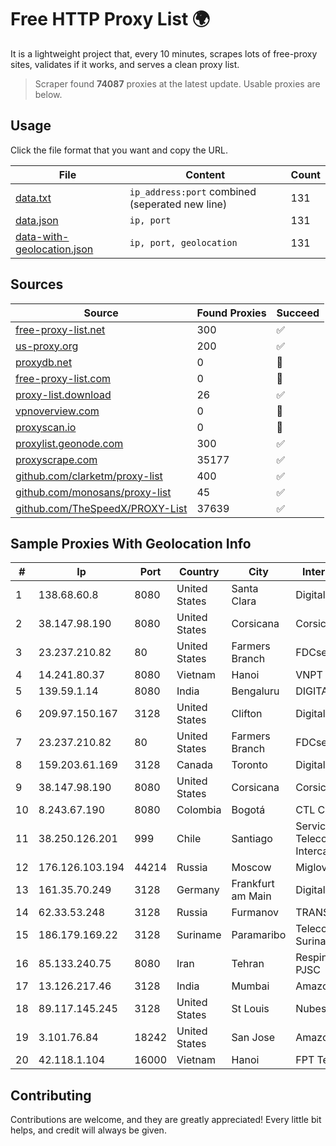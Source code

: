 
# Free HTTP Proxy List 🌍

It is a lightweight project that, every 10 minutes, scrapes lots of free-proxy sites, validates if it works, and serves a clean proxy list.


> Scraper found **74087** proxies at the latest update. Usable proxies are below.

## Usage

Click the file format that you want and copy the URL.


|File|Content|Count|
|----|-------|-----|
|[data.txt](https://raw.githubusercontent.com/themiralay/Proxy-List-World/master/data.txt)|`ip_address:port` combined (seperated new line)|131|
|[data.json](https://raw.githubusercontent.com/themiralay/Proxy-List-World/master/data.json)|`ip, port`|131|
|[data-with-geolocation.json](https://raw.githubusercontent.com/themiralay/Proxy-List-World/master/data-with-geolocation.json)|`ip, port, geolocation`|131|

## Sources

|Source|Found Proxies|Succeed|
|------|-------------|-------|
|[free-proxy-list.net](https://free-proxy-list.net)|300|✅|
|[us-proxy.org](https://www.us-proxy.org)|200|✅|
|[proxydb.net](http://proxydb.net)|0|🚫|
|[free-proxy-list.com](https://free-proxy-list.com/?page=&port=&type%5B%5D=http&type%5B%5D=https&up_time=0&search=Search)|0|🚫|
|[proxy-list.download](https://www.proxy-list.download/HTTP)|26|✅|
|[vpnoverview.com](https://vpnoverview.com/privacy/anonymous-browsing/free-proxy-servers)|0|🚫|
|[proxyscan.io](https://www.proxyscan.io)|0|🚫|
|[proxylist.geonode.com](https://proxylist.geonode.com/api/proxy-list?limit=300&page=1&sort_by=lastChecked&sort_type=desc&protocols=http,https)|300|✅|
|[proxyscrape.com](https://api.proxyscrape.com/v2/?request=displayproxies&protocol=http&timeout=10000&country=all&ssl=all&anonymity=all)|35177|✅|
|[github.com/clarketm/proxy-list](https://raw.githubusercontent.com/clarketm/proxy-list/master/proxy-list-raw.txt)|400|✅|
|[github.com/monosans/proxy-list](https://raw.githubusercontent.com/monosans/proxy-list/main/proxies/http.txt)|45|✅|
|[github.com/TheSpeedX/PROXY-List](https://raw.githubusercontent.com/TheSpeedX/PROXY-List/master/http.txt)|37639|✅|


## Sample Proxies With Geolocation Info

|#|Ip|Port|Country|City|Internet Service Provider|
|-|--|----|-------|----|-------------------------|
|1|138.68.60.8|8080|United States|Santa Clara|DigitalOcean, LLC|
|2|38.147.98.190|8080|United States|Corsicana|Corsicana ISD|
|3|23.237.210.82|80|United States|Farmers Branch|FDCservers.net|
|4|14.241.80.37|8080|Vietnam|Hanoi|VNPT|
|5|139.59.1.14|8080|India|Bengaluru|DIGITALOCEAN|
|6|209.97.150.167|3128|United States|Clifton|DigitalOcean, LLC|
|7|23.237.210.82|80|United States|Farmers Branch|FDCservers.net|
|8|159.203.61.169|3128|Canada|Toronto|DigitalOcean, LLC|
|9|38.147.98.190|8080|United States|Corsicana|Corsicana ISD|
|10|8.243.67.190|8080|Colombia|Bogotá|CTL Colombia|
|11|38.250.126.201|999|Chile|Santiago|Servicios De Telecomunicaciones Intercable Ltda.|
|12|176.126.103.194|44214|Russia|Moscow|Miglovets Egor Andreevich|
|13|161.35.70.249|3128|Germany|Frankfurt am Main|DigitalOcean, LLC|
|14|62.33.53.248|3128|Russia|Furmanov|TRANS-TELECOM|
|15|186.179.169.22|3128|Suriname|Paramaribo|Telecommunicationcompany Suriname - TeleSur|
|16|85.133.240.75|8080|Iran|Tehran|Respina Networks & Beyond PJSC|
|17|13.126.217.46|3128|India|Mumbai|Amazon Technologies Inc|
|18|89.117.145.245|3128|United States|St Louis|Nubes, LLC|
|19|3.101.76.84|18242|United States|San Jose|Amazon.com, Inc.|
|20|42.118.1.104|16000|Vietnam|Hanoi|FPT Telecom Company|



## Contributing

Contributions are welcome, and they are greatly appreciated! Every
little bit helps, and credit will always be given.

